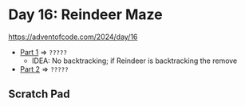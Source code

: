 # Day 16: Reindeer Maze
https://adventofcode.com/2024/day/16

* [Part 1](./puzzle1.py) => `?????`
  - IDEA: No backtracking; if Reindeer is backtracking the remove
* [Part 2](./puzzle2.py) => `?????`


## Scratch Pad
